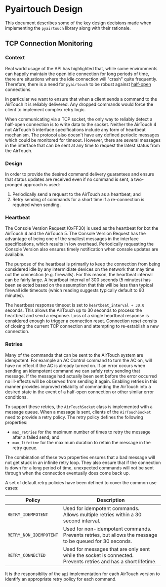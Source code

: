# Pyairtouch Design

This document describes some of the key design decisions made when implementing the `pyairtouch` library along with their rationale.

## TCP Connection Monitoring

### Context
Real world usage of the API has highlighted that, while some environments can happily maintain the open idle connection for long periods of time, there are situations where the idle connection will "crash" quite frequently.
Therefore, there is a need for `pyairtouch` to be robust against [half-open](https://en.wikipedia.org/wiki/TCP_half-open) connections.

In particular we want to ensure that when a client sends a command to the AirTouch it is reliably delivered.
Any dropped commands would force the client to implement complex retry logic.

When communicating via a TCP socket, the only way to reliably detect a half-open connection is to write data to the socket.
Neither the AirTouch 4 not AirTouch 5 interface specifications include any form of heartbeat mechanism.
The protocol also doesn't have any defined periodic messages which could be monitored for timeout.
However, there are several messages in the interface that can be sent at any time to request the latest status from the AirTouch.

### Design
In order to provide the desired command delivery guarantees and ensure that status updates are received even if no command is sent, a two-pronged approach is used:
1. Periodically send a request to the AirTouch as a heartbeat; and
2. Retry sending of commands for a short time if a re-connection is required when sending.

### Heartbeat
The Console Version Request (0xFF30) is used as the heartbeat for bot the AirTouch 4 and the AirTouch 5.
The Console Version Request has the advantage of being one of the smallest messages in the interface specifications, which results in low overhead.
Periodically requesting the Console Version also ensures timely notification when console updates are available.

The purpose of the heartbeat is primarily to keep the connection from being considered idle by any intermidiate devices on the network that may time out the connection (e.g. firewalls).
For this reason, the heartbeat interval can be fairly large.
A heartbeat interval of 300 seconds (5 minutes) has been selected based on the assumption that this will be less than typical firewall idle timeouts (which reading suggests typically default to 60 minutes).

The heartbeat response timeout is set to `heartbeat_interval + 30.0` seconds.
This allows the AirTouch up to 30 seconds to process the heartbeat and send a response.
Loss of a single heartbeat response is considered enough to trigger a connection reset.
Connection reset consits of closing the current TCP connection and attempting to re-establish a new connection.

### Retries
Many of the commands that can be sent to the AirTouch system are idempotent.
For example an AC Control command to turn the AC on, will have no effect if the AC is already turned on.
If an error occurs when sending an idempotent command we can safely retry sending that message.
If the message had actually been sent before the error occurred no ill-effects will be observed from sending it again.
Enabling retries in this manner provides improved reliabilty of commanding the AirTouch into a desired state in the event of a half-open connection or other similar error conditions.

To support these retries, the `AirTouchSocket` class is implemented with a message queue.
When a message is sent, clients of the `AirTouchSocket` need to provide a retry policy.
The retry policy defines the following properties:
* `max_retries` for the maximum number of times to retry the message after a failed send; and
* `max_lifetime` for the maximum duration to retain the message in the retry queue.

The combination of these two properties ensures that a bad message will not get stuck in an infinite retry loop.
They also ensure that if the connection is down for a long period of time, unexpected commands will not be sent through when the connection eventually does come back up.

A set of default retry policies have been defined to cover the common use cases:

 Policy                | Description 
-----------------------|------------------------------------------------
`RETRY_IDEMPOTENT`     | Used for idempotent commands.<br>Allows multiple retries within a 30 second interval.
`RETRY_NON_IDEMPOTENT` | Used for non-idempotent commands.<br>Prevents retries, but allows the message to be queued for 30 seconds.
`RETRY_CONNECTED`      | Used for messages that are only sent while the socket is connected.<br>Prevents retries and has a short lifetime.

It is the responsiblity of the `api` implementation for each AirTouch version to identify an appropriate retry policy for each command.

